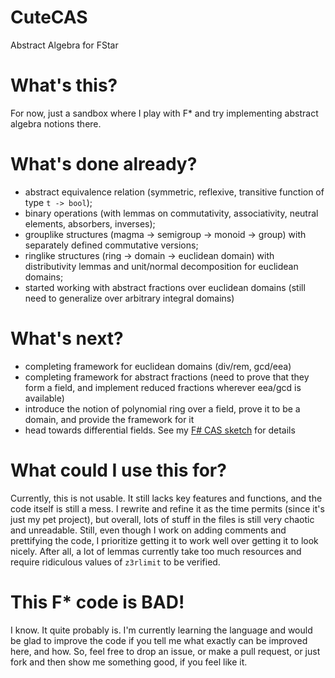 # CuteCAS
Abstract Algebra for FStar

# What's this?

For now, just a sandbox where I play with F* and try implementing abstract algebra notions there.

# What's done already?

* abstract equivalence relation (symmetric, reflexive, transitive function of type `t -> bool`);
* binary operations (with lemmas on commutativity, associativity, neutral elements, absorbers, inverses);
* grouplike structures (magma -> semigroup -> monoid -> group) with separately defined commutative versions;
* ringlike structures (ring -> domain -> euclidean domain) with distributivity lemmas and unit/normal decomposition for euclidean domains;
* started working with abstract fractions over euclidean domains (still need to generalize over arbitrary integral domains)

# What's next?

* completing framework for euclidean domains (div/rem, gcd/eea)
* completing framework for abstract fractions (need to prove that they form a field, and implement reduced fractions wherever eea/gcd is available)
* introduce the notion of polynomial ring over a field, prove it to be a domain, and provide the framework for it
* head towards differential fields. See my [F# CAS sketch](https://github.com/hacklex/AbstractMathTypes) for details

# What could I use this for?

Currently, this is not usable. It still lacks key features and functions, and the code itself is still a mess.
I rewrite and refine it as the time permits (since it's just my pet project), but overall, lots of stuff in the files is still
very chaotic and unreadable. Still, even though I work on adding comments and prettifying the code, I prioritize 
getting it to work well over getting it to look nicely. After all, a lot of lemmas currently take too much resources
and require ridiculous values of `z3rlimit` to be verified.

# This F* code is BAD!

I know. It quite probably is. I'm currently learning the language and would be glad to improve the code if you tell me what exactly can be improved here, and how.
So, feel free to drop an issue, or make a pull request, or just fork and then show me something good, if you feel like it.
